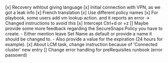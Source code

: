 [x] Recovery wihtout giving language
[x] Initial connection with VPN, as we got a leak info
[x] French translation
[x] Use different policy names
[x] For playbook, some users add vm lookup action. and it reports an error -> Changed instructions to avoid this
[x] Intercept Ctrl+d or +z
[] Maybe provide some more feedback regarding the SecureSnaps Policy you have to create.
    - Either mention leave Set Name as default or provide a name it should be changed to.
    - Also provide a value for the expiration (24 hours for example).
[x] About LCM task, change instruction because of 'Connected cluster' new entry 
[] Change error handling for preRequisites runbook (error passowrd)